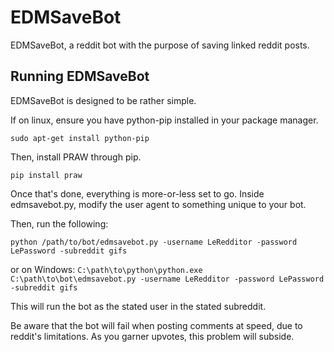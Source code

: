 # EDMSaveBot
EDMSaveBot, a reddit bot with the purpose of saving linked reddit posts.

## Running EDMSaveBot
EDMSaveBot is designed to be rather simple.

If on linux, ensure you have python-pip installed in your package manager.

`sudo apt-get install python-pip`

Then, install PRAW through pip.

`pip install praw`

Once that's done, everything is more-or-less set to go.
Inside edmsavebot.py, modify the user agent to something unique to your bot.

Then, run the following:

`python /path/to/bot/edmsavebot.py -username LeRedditor -password LePassword -subreddit gifs`


or on Windows:
`C:\path\to\python\python.exe C:\path\to\bot\edmsavebot.py -username LeRedditor -password LePassword -subreddit gifs`

This will run the bot as the stated user in the stated subreddit.

Be aware that the bot will fail when posting comments at speed, due to reddit's limitations.
As you garner upvotes, this problem will subside.
